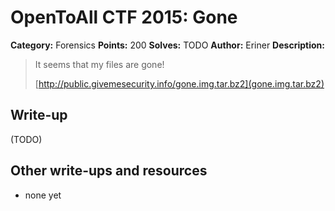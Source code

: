 # OpenToAll CTF 2015: Gone

**Category:** Forensics
**Points:** 200
**Solves:** TODO
**Author:** Eriner
**Description:** 

> It seems that my files are gone!
> 
> [http://public.givemesecurity.info/gone.img.tar.bz2](gone.img.tar.bz2)

## Write-up

(TODO)

## Other write-ups and resources

* none yet